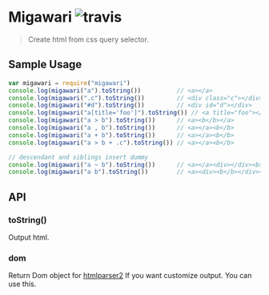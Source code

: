 # Migawari ![travis](https://travis-ci.org/suisho/migawari.svg)

> Create html from css query selector.

## Sample Usage

```js
var migawari = require("migawari")
console.log(migawari("a").toString())          // <a></a>
console.log(migawari(".c").toString())         // <div class="c"></div>
console.log(migawari("#d").toString())         // <div id="d"></div>
console.log(migawari("a[title='foo']").toString()) // <a title="foo"></div>
console.log(migawari("a > b").toString())      // <a><b</b></a>
console.log(migawari("a , b").toString())      // <a></a><b</b>
console.log(migawari("a + b").toString())      // <a></a><b</b>
console.log(migawari("a > b + .c").toString()) // <a></a><b</b>

// descendant and siblings insert dummy
console.log(migawari("a ~ b").toString())      // <a></a><div></div><b></b>
console.log(migawari("a b").toString())        // <a><div><b</b></div></a>
```

## API

### toString()

Output html.

### dom

Return Dom object for [htmlparser2](https://github.com/fb55/htmlparser2)
If you want customize output. You can use this.
